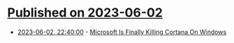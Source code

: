 # [Published on 2023-06-02](index.md)

* [2023-06-02, 22:40:00](https://tech.slashdot.org/story/23/06/02/216202/microsoft-is-finally-killing-cortana-on-windows?utm_source=rss1.0mainlinkanon&utm_medium=feed) - [Microsoft Is Finally Killing Cortana On Windows](https://tech.slashdot.org/story/23/06/02/216202/microsoft-is-finally-killing-cortana-on-windows?utm_source=rss1.0mainlinkanon&utm_medium=feed)
